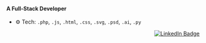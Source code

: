 #### A Full-Stack Developer
- ⚙️ Tech: `.php`, `.js`, `.html`, `.css`, `.svg`, `.psd`, `.ai`, `.py`
 <!-- LinkedIn Connect Button - Top Right -->
<p align="right">
  <a href="https://www.linkedin.com/in/siddharthprabhakar-tech/" target="_blank">
    <img src="https://img.shields.io/badge/LinkedIn-0A66C2?style=for-the-badge&logo=linkedin&logoColor=white" alt="LinkedIn Badge"/>
  </a>
</p>


